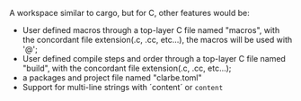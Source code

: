 A workspace similar to cargo, but for C, other features would be:
- User defined macros through a top-layer C file named "macros", with the concordant file extension(.c, .cc, etc...), the macros will be used with '@';
- User defined compile steps and order through a top-layer C file named "build", with the concordant file extension(.c, .cc, etc...);
- a packages and project file named "clarbe.toml"
- Support for multi-line strings with ´content´ or `content`